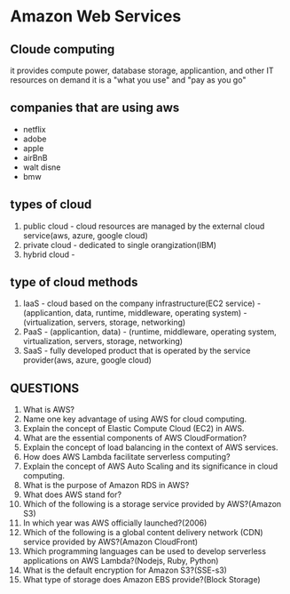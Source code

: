 # Amazon Web Services

## Cloude computing
it provides compute power, database storage, applicantion, and other IT resources on demand
it is a "what you use" and "pay as you go"

## companies that are using aws
- netflix
- adobe
- apple
- airBnB
- walt disne
- bmw

## types of cloud
1. public cloud - cloud resources are managed by the external cloud service(aws, azure, google cloud)
2. private cloud - dedicated to single orangization(IBM)
3. hybrid cloud -

## type of cloud methods
1. IaaS - cloud based on the company infrastructure(EC2 service) - (applicantion, data, runtime, middleware, operating system) - (virtualization, servers, storage, networking)
2. PaaS - (applicantion, data) - (runtime, middleware, operating system, virtualization, servers, storage, networking)
3. SaaS - fully developed product that is operated by the service provider(aws, azure, google cloud)


## QUESTIONS
1. What is AWS?
2. Name one key advantage of using AWS for cloud computing.
3. Explain the concept of Elastic Compute Cloud (EC2) in AWS.
4. What are the essential components of AWS CloudFormation?
5. Explain the concept of load balancing in the context of AWS services.
6. How does AWS Lambda facilitate serverless computing?
7. Explain the concept of AWS Auto Scaling and its significance in cloud computing.
8. What is the purpose of Amazon RDS in AWS?
9. What does AWS stand for?
10. Which of the following is a storage service provided by AWS?(Amazon S3)
11. In which year was AWS officially launched?(2006)
12. Which of the following is a global content delivery network (CDN) service provided by AWS?(Amazon CloudFront)
13. Which programming languages can be used to develop serverless applications on AWS Lambda?(Nodejs, Ruby, Python)
14. What is the default encryption for Amazon S3?(SSE-s3)
15. What type of storage does Amazon EBS provide?(Block Storage)
